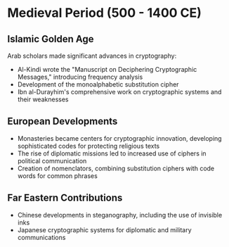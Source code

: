 # Medieval Period (500 - 1400 CE)

## Islamic Golden Age

Arab scholars made significant advances in cryptography:
- Al-Kindi wrote the "Manuscript on Deciphering Cryptographic Messages," introducing frequency analysis
- Development of the monoalphabetic substitution cipher
- Ibn al-Durayhim's comprehensive work on cryptographic systems and their weaknesses

## European Developments

- Monasteries became centers for cryptographic innovation, developing sophisticated codes for protecting religious texts
- The rise of diplomatic missions led to increased use of ciphers in political communication
- Creation of nomenclators, combining substitution ciphers with code words for common phrases

## Far Eastern Contributions

- Chinese developments in steganography, including the use of invisible inks
- Japanese cryptographic systems for diplomatic and military communications

